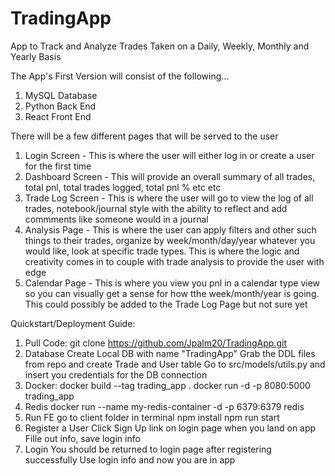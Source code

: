 # TradingApp
App to Track and Analyze Trades Taken on a Daily, Weekly, Monthly and Yearly Basis

The App's First Version will consist of the following...

1. MySQL Database
2. Python Back End
3. React Front End

There will be a few different pages that will be served to the user
1. Login Screen - This is where the user will either log in or create a user for the first time
2. Dashboard Screen - This will provide an overall summary of all trades, total pnl, total trades logged, total pnl % etc etc
3. Trade Log Screen - This is where the user will go to view the log of all trades, notebook/journal style with the ability to reflect and add commments like someone would in a journal
4. Analysis Page - This is where the user can apply filters and other such things to their trades, organize by week/month/day/year whatever you would like, look at specific trade types. This is where the logic and creativity comes in to couple with trade analysis to provide the user with edge
5. Calendar Page - This is where you view you pnl in a calendar type view so you can visually get a sense for how tthe week/month/year is going. This could possibly be added to the Trade Log Page but not sure yet

Quickstart/Deployment Guide:

1. Pull Code:
    git clone https://github.com/Jpalm20/TradingApp.git
2. Database
    Create Local DB with name "TradingApp"
    Grab the DDL files from repo and create Trade and User table
    Go to src/models/utils.py and insert you credentials for the DB connection
3. Docker:
    docker build --tag trading_app .
    docker run -d -p 8080:5000 trading_app
4. Redis
    docker run --name my-redis-container -d -p 6379:6379 redis
5. Run FE
    go to client folder in terminal
    npm install
    npm run start
6. Register a User
    Click Sign Up link on login page when you land on app
    Fille out info, save login info
7. Login
    You should be returned to login page after registering successfully
    Use login info and now you are in app